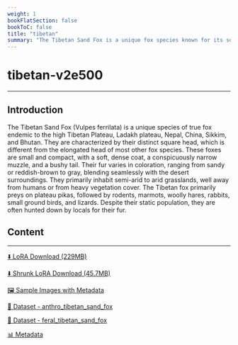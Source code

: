 ```yaml
---
weight: 1
bookFlatSection: false
bookToC: false
title: "tibetan"
summary: "The Tibetan Sand Fox is a unique fox species known for its square head and dense coat, inhabiting the high Tibetan Plateau with an unamused expression."
---
```


<!--markdownlint-disable MD025 MD033 -->

# tibetan-v2e500

---

## Introduction

The Tibetan Sand Fox (Vulpes ferrilata) is a unique species of true fox endemic to the high Tibetan Plateau, Ladakh plateau, Nepal, China, Sikkim, and Bhutan. They are characterized by their distinct square head, which is different from the elongated head of most other fox species. These foxes are small and compact, with a soft, dense coat, a conspicuously narrow muzzle, and a bushy tail. Their fur varies in coloration, ranging from sandy or reddish-brown to gray, blending seamlessly with the desert surroundings. They primarily inhabit semi-arid to arid grasslands, well away from humans or from heavy vegetation cover. The Tibetan fox primarily preys on plateau pikas, followed by rodents, marmots, woolly hares, rabbits, small ground birds, and lizards. Despite their static population, they are often hunted down by locals for their fur.

## Content

---

[⬇️ LoRA Download (229MB)](https://huggingface.co/k4d3/yiff_toolkit/resolve/main/ponyxl_loras/tibetan-v2e500.safetensors?download=true)

[⬇️ Shrunk LoRA Download (45.7MB)](https://huggingface.co/k4d3/yiff_toolkit/resolve/main/ponyxl_loras_shrunk_2/tibetan-v2e500_frockpt1_th-3.55.safetensors?download=true)

[🖼️ Sample Images with Metadata](https://huggingface.co/k4d3/yiff_toolkit/tree/main/static/{})

[📐 Dataset - anthro_tibetan_sand_fox](https://huggingface.co/datasets/k4d3/furry/tree/main/anthro_tibetan_sand_fox)

[📐 Dataset - feral_tibetan_sand_fox](https://huggingface.co/datasets/k4d3/furry/tree/main/feral_tibetan_sand_fox)

[📊 Metadata](https://huggingface.co/k4d3/yiff_toolkit/raw/main/ponyxl_loras/tibetan-v2e500.json)
